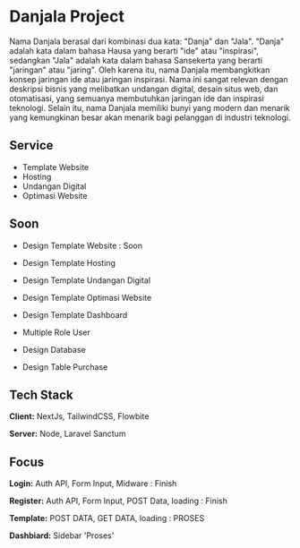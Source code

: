 # Danjala Project

Nama Danjala berasal dari kombinasi dua kata: "Danja" dan "Jala". "Danja" adalah kata dalam bahasa Hausa yang berarti "ide" atau "inspirasi", sedangkan "Jala" adalah kata dalam bahasa Sansekerta yang berarti "jaringan" atau "jaring". Oleh karena itu, nama Danjala membangkitkan konsep jaringan ide atau jaringan inspirasi. Nama ini sangat relevan dengan deskripsi bisnis yang melibatkan undangan digital, desain situs web, dan otomatisasi, yang semuanya membutuhkan jaringan ide dan inspirasi teknologi. Selain itu, nama Danjala memiliki bunyi yang modern dan menarik yang kemungkinan besar akan menarik bagi pelanggan di industri teknologi.

## Service

- Template Website
- Hosting
- Undangan Digital
- Optimasi Website

## Soon

- Design Template Website : Soon

- Design Template Hosting

- Design Template Undangan Digital

- Design Template Optimasi Website

- Design Template Dashboard

- Multiple Role User

- Design Database

- Design Table Purchase

## Tech Stack

**Client:** NextJs, TailwindCSS, Flowbite

**Server:** Node, Laravel Sanctum

## Focus

**Login:** Auth API, Form Input, Midware : Finish

**Register:** Auth API, Form Input, POST Data, loading : Finish

**Template:** POST DATA, GET DATA, loading : PROSES

**Dashbiard:** Sidebar 'Proses'
